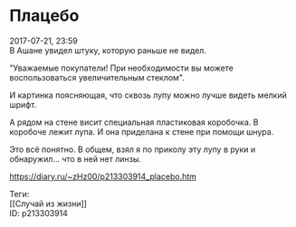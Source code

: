 Плацебо
========

   
 2017-07-21, 23:59   
  В Ашане увидел штуку, которую раньше не видел.   
   
 "Уважаемые покупатели! При необходимости вы можете воспользоваться увеличительным стеклом".   
   
 И картинка поясняющая, что сквозь лупу можно лучше видеть мелкий шрифт.   
   
 А рядом на стене висит специальная пластиковая коробочка. В коробоче лежит лупа. И она приделана к стене при помощи шнура.   
   
 Это всё понятно. В общем, взял я по приколу эту лупу в руки и обнаружил... что в ней нет линзы.   
    
 <https://diary.ru/~zHz00/p213303914_placebo.htm>   
   
 Теги:   
 [[Случай из жизни]]   
 ID: p213303914